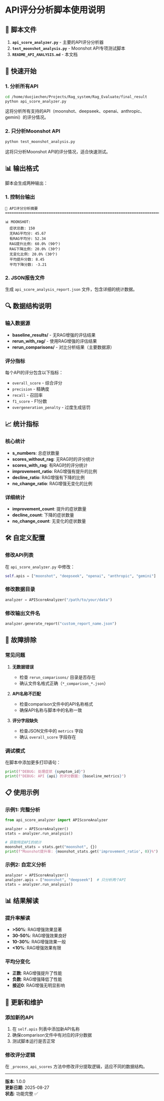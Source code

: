 # API评分分析脚本使用说明

## 📁 脚本文件

1. **`api_score_analyzer.py`** - 主要的API评分分析器
2. **`test_moonshot_analysis.py`** - Moonshot API专项测试脚本
3. **`README_API_ANALYSIS.md`** - 本文档

## 🚀 快速开始

### 1. 分析所有API

```bash
cd /home/duojiechen/Projects/Rag_system/Rag_Evaluate/final_result
python api_score_analyzer.py
```

这将分析所有支持的API（moonshot、deepseek、openai、anthropic、gemini）的评分情况。

### 2. 只分析Moonshot API

```bash
python test_moonshot_analysis.py
```

这将只分析Moonshot API的评分情况，适合快速测试。

## 📊 输出格式

脚本会生成两种输出：

### 1. 控制台输出
```
🎯 API评分分析摘要
================================================================================

📊 MOONSHOT:
  症状总数: 150
  无RAG平均分: 45.67
  有RAG平均分: 52.34
  RAG提升比例: 60.0% (90个)
  RAG下降比例: 20.0% (30个)
  无变化比例: 20.0% (30个)
  平均提升分数: 8.45
  平均下降分数: -3.21
```

### 2. JSON报告文件
生成 `api_score_analysis_report.json` 文件，包含详细的统计数据。

## 🔍 数据结构说明

### 输入数据源
- **baseline_results/** - 无RAG增强的评估结果
- **rerun_with_rag/** - 使用RAG增强的评估结果  
- **rerun_comparisons/** - 对比分析结果（主要数据源）

### 评分指标
每个API的评分包含以下指标：
- `overall_score` - 综合评分
- `precision` - 精确度
- `recall` - 召回率
- `f1_score` - F1分数
- `overgeneration_penalty` - 过度生成惩罚

## 📈 统计指标

### 核心统计
- **s_numbers**: 总症状数量
- **scores_without_rag**: 无RAG时的评分统计
- **scores_with_rag**: 有RAG时的评分统计
- **improvement_ratio**: RAG增强有提升的比例
- **decline_ratio**: RAG增强有下降的比例
- **no_change_ratio**: RAG增强无变化的比例

### 详细统计
- **improvement_count**: 提升的症状数量
- **decline_count**: 下降的症状数量
- **no_change_count**: 无变化的症状数量

## 🛠️ 自定义配置

### 修改API列表
在 `api_score_analyzer.py` 中修改：
```python
self.apis = ["moonshot", "deepseek", "openai", "anthropic", "gemini"]
```

### 修改数据目录
```python
analyzer = APIScoreAnalyzer("/path/to/your/data")
```

### 修改输出文件名
```python
analyzer.generate_report("custom_report_name.json")
```

## 🔧 故障排除

### 常见问题

1. **无数据错误**
   - 检查 `rerun_comparisons/` 目录是否存在
   - 确认文件名格式正确（`*_comparison_*.json`）

2. **API名称不匹配**
   - 检查comparison文件中的API名称格式
   - 确保API名称与脚本中的名称一致

3. **评分字段缺失**
   - 检查JSON文件中的 `metrics` 字段
   - 确认 `overall_score` 字段存在

### 调试模式
在脚本中添加更多打印语句：
```python
print(f"DEBUG: 处理症状 {symptom_id}")
print(f"DEBUG: API {api} 的评分数据: {baseline_metrics}")
```

## 📋 使用示例

### 示例1: 完整分析
```python
from api_score_analyzer import APIScoreAnalyzer

analyzer = APIScoreAnalyzer()
stats = analyzer.run_analysis()

# 获取特定API的统计
moonshot_stats = stats.get("moonshot", {})
print(f"Moonshot提升率: {moonshot_stats.get('improvement_ratio', 0)}%")
```

### 示例2: 自定义分析
```python
analyzer = APIScoreAnalyzer()
analyzer.apis = ["moonshot", "deepseek"]  # 只分析两个API
stats = analyzer.run_analysis()
```

## 📊 结果解读

### 提升率解读
- **>50%**: RAG增强效果显著
- **30-50%**: RAG增强效果良好
- **10-30%**: RAG增强效果一般
- **<10%**: RAG增强效果有限

### 平均分变化
- **正数**: RAG增强提升了性能
- **负数**: RAG增强降低了性能
- **接近0**: RAG增强无明显影响

## 🔄 更新和维护

### 添加新的API
1. 在 `self.apis` 列表中添加新API名称
2. 确保comparison文件中有对应的评分数据
3. 测试脚本运行是否正常

### 修改评分逻辑
在 `_process_api_scores` 方法中修改评分提取逻辑，适应不同的数据结构。

---

**版本**: 1.0.0  
**更新日期**: 2025-08-27  
**状态**: 功能完整 ✅
